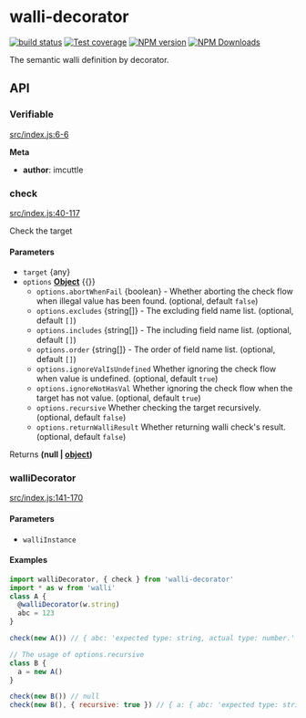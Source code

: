 # walli-decorator

[![build status](https://img.shields.io/travis/imcuttle/walli-decorator/master.svg?style=flat-square)](https://travis-ci.org/imcuttle/walli-decorator)
[![Test coverage](https://img.shields.io/codecov/c/github/imcuttle/walli-decorator.svg?style=flat-square)](https://codecov.io/github/imcuttle/walli-decorator?branch=master)
[![NPM version](https://img.shields.io/npm/v/walli-decorator.svg?style=flat-square)](https://www.npmjs.com/package/walli-decorator)
[![NPM Downloads](https://img.shields.io/npm/dm/walli-decorator.svg?style=flat-square&maxAge=43200)](https://www.npmjs.com/package/walli-decorator)

The semantic walli definition by decorator.

## API

<!-- Generated by documentation.js. Update this documentation by updating the source code. -->

### Verifiable

[src/index.js:6-6](https://github.com/imcuttle/walli-decorator/blob/a54abdf8dd733edd2c06c6fc6c0e6314db7d884c/src/index.js#L6-L6 "Source code on GitHub")

**Meta**

-   **author**: imcuttle

### check

[src/index.js:40-117](https://github.com/imcuttle/walli-decorator/blob/a54abdf8dd733edd2c06c6fc6c0e6314db7d884c/src/index.js#L40-L117 "Source code on GitHub")

Check the target

#### Parameters

-   `target`  {any}
-   `options` **[Object](https://developer.mozilla.org/docs/Web/JavaScript/Reference/Global_Objects/Object)** {{}}
    -   `options.abortWhenFail`  {boolean} - Whether aborting the check flow when illegal value has been found. (optional, default `false`)
    -   `options.excludes`  {string\[]} - The excluding field name list. (optional, default `[]`)
    -   `options.includes`  {string\[]} - The including field name list. (optional, default `[]`)
    -   `options.order`  {string\[]} - The order of field name list. (optional, default `[]`)
    -   `options.ignoreValIsUndefined`  Whether ignoring the check flow when value is undefined. (optional, default `true`)
    -   `options.ignoreNotHasVal`  Whether ignoring the check flow when the target has not value. (optional, default `true`)
    -   `options.recursive`  Whether checking the target recursively. (optional, default `false`)
    -   `options.returnWalliResult`  Whether returning walli check's result. (optional, default `false`)

Returns **(null | [object](https://developer.mozilla.org/docs/Web/JavaScript/Reference/Global_Objects/Object))** 

### walliDecorator

[src/index.js:141-170](https://github.com/imcuttle/walli-decorator/blob/a54abdf8dd733edd2c06c6fc6c0e6314db7d884c/src/index.js#L141-L170 "Source code on GitHub")

#### Parameters

-   `walliInstance`  

#### Examples

```javascript
import walliDecorator, { check } from 'walli-decorator'
import * as w from 'walli'
class A {
  @walliDecorator(w.string)
  abc = 123
}

check(new A()) // { abc: 'expected type: string, actual type: number.' }

// The usage of options.recursive
class B {
  a = new A()
}

check(new B()) // null
check(new B(), { recursive: true }) // { a: { abc: 'expected type: string, actual type: number.' } }
```
